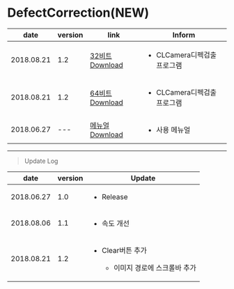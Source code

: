 
# DefectCorrection(NEW)

| date | version | link | Inform |
|---|---|---|---|
| 2018.08.21 | 1.2 | [32비트 Download](https://github.com/CREVIS/Camera/raw/master/Tools/DefectCorrection(NEW)/DefectCorrection_v1.2_x86(CLCamera).zip)| <ul><li>CLCamera디펙검출 프로그램<br/></li> |
| 2018.08.21 | 1.2 | [64비트 Download](https://github.com/CREVIS/Camera/raw/master/Tools/DefectCorrection(NEW)/DefectCorrection_v1.2_x64(CLCamera).zip)| <ul><li>CLCamera디펙검출 프로그램<br/></li> |
| 2018.06.27 | --- | [메뉴얼 Download](https://github.com/CREVIS/Camera/raw/master/Tools/DefectCorrection(NEW)/DefectCorrection(NEW)%EB%A9%94%EB%89%B4%EC%96%BC%202018-06-27.pdf)| <ul><li> 사용 메뉴얼<br/></li> |
  
  
  
  
---------------
>Update Log

| date | version | Update |
|---|---|---|
| 2018.06.27 |1.0| <ul><li> Release <br/></li> |
| 2018.08.06 |1.1| <ul><li> 속도 개선 <br/></li> |
| 2018.08.21 |1.2| <ul><li> Clear버튼 추가 <br/></li> <ul><li> 이미지 경로에 스크롤바 추가 <br/></li> |
  
